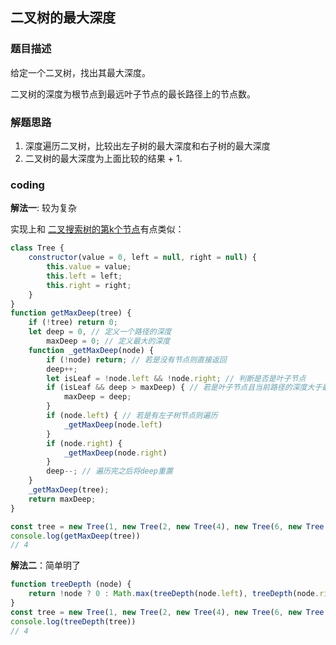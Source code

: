 ## 二叉树的最大深度

### 题目描述

给定一个二叉树，找出其最大深度。

二叉树的深度为根节点到最远叶子节点的最长路径上的节点数。

### 解题思路

1. 深度遍历二叉树，比较出左子树的最大深度和右子树的最大深度
2. 二叉树的最大深度为上面比较的结果 + 1.

### coding

**解法一**: 较为复杂

实现上和 [二叉搜索树的第k个节点](./二叉搜索树的第k个节点.md)有点类似：

```javascript
class Tree {
    constructor(value = 0, left = null, right = null) {
        this.value = value;
        this.left = left;
        this.right = right;
    }
}
function getMaxDeep(tree) {
    if (!tree) return 0;
    let deep = 0, // 定义一个路径的深度
        maxDeep = 0; // 定义最大的深度
    function _getMaxDeep(node) {
        if (!node) return; // 若是没有节点则直接返回
        deep++;
        let isLeaf = !node.left && !node.right; // 判断是否是叶子节点
        if (isLeaf && deep > maxDeep) { // 若是叶子节点且当前路径的深度大于最大的深度
            maxDeep = deep;
        }
        if (node.left) { // 若是有左子树节点则遍历
            _getMaxDeep(node.left)
        }
        if (node.right) {
            _getMaxDeep(node.right)
        }
        deep--; // 遍历完之后将deep重置
    }
    _getMaxDeep(tree);
    return maxDeep;
}

const tree = new Tree(1, new Tree(2, new Tree(4), new Tree(6, new Tree(7))), new Tree(3, null, new Tree(5)));
console.log(getMaxDeep(tree))
// 4

```

**解法二**：简单明了

```javascript
function treeDepth (node) {
    return !node ? 0 : Math.max(treeDepth(node.left), treeDepth(node.right)) + 1;
}
const tree = new Tree(1, new Tree(2, new Tree(4), new Tree(6, new Tree(7))), new Tree(3, null, new Tree(5)));
console.log(treeDepth(tree))
// 4
```

